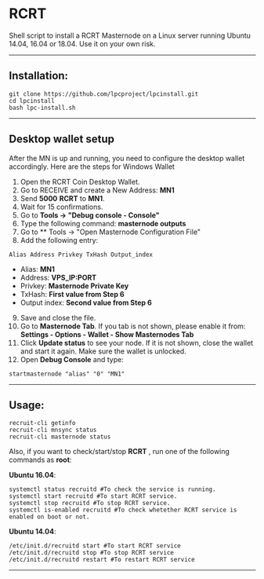 # RCRT
Shell script to install a RCRT Masternode on a Linux server running Ubuntu 14.04, 16.04 or 18.04. Use it on your own risk.

***
## Installation:
```
git clone https://github.com/lpcproject/lpcinstall.git
cd lpcinstall
bash lpc-install.sh
```
***

## Desktop wallet setup

After the MN is up and running, you need to configure the desktop wallet accordingly. Here are the steps for Windows Wallet
1. Open the RCRT Coin Desktop Wallet.
2. Go to RECEIVE and create a New Address: **MN1**
3. Send **5000** **RCRT** to **MN1**.
4. Wait for 15 confirmations.
5. Go to **Tools -> "Debug console - Console"**
6. Type the following command: **masternode outputs**
7. Go to  ** Tools -> "Open Masternode Configuration File"
8. Add the following entry:
```
Alias Address Privkey TxHash Output_index
```
* Alias: **MN1**
* Address: **VPS_IP:PORT**
* Privkey: **Masternode Private Key**
* TxHash: **First value from Step 6**
* Output index:  **Second value from Step 6**
9. Save and close the file.
10. Go to **Masternode Tab**. If you tab is not shown, please enable it from: **Settings - Options - Wallet - Show Masternodes Tab**
11. Click **Update status** to see your node. If it is not shown, close the wallet and start it again. Make sure the wallet is unlocked.
12. Open **Debug Console** and type:
```
startmasternode "alias" "0" "MN1"
```
***

## Usage:
```
recruit-cli getinfo
recruit-cli mnsync status
recruit-cli masternode status
```
Also, if you want to check/start/stop **RCRT** , run one of the following commands as **root**:

**Ubuntu 16.04**:
```
systemctl status recruitd #To check the service is running.
systemctl start recruitd #To start RCRT service.
systemctl stop recruitd #To stop RCRT service.
systemctl is-enabled recruitd #To check whetether RCRT service is enabled on boot or not.
```
**Ubuntu 14.04**:  
```
/etc/init.d/recruitd start #To start RCRT service
/etc/init.d/recruitd stop #To stop RCRT service
/etc/init.d/recruitd restart #To restart RCRT service
```
***
